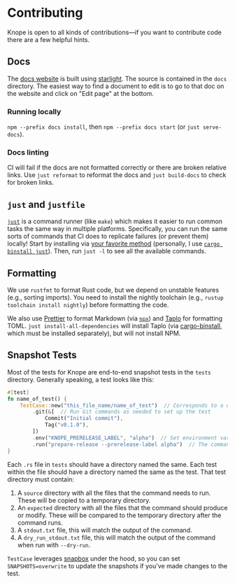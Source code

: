 # Contributing

Knope is open to all kinds of contributions—if you want to contribute code there are a few helpful hints.

## Docs

The [docs website](https://knope.tech) is built using [starlight](https://starlight.astro.build).
The source is contained in the `docs` directory.
The easiest way to find a document to edit is to go to that doc on the website and click on "Edit page"
at the bottom.

### Running locally

`npm --prefix docs install`, then `npm --prefix docs start` (or `just serve-docs`).

### Docs linting

CI will fail if the docs are not formatted correctly or there are broken relative links.
Use `just reformat` to reformat the docs and `just build-docs` to check for broken links.

## `just` and `justfile`

[`just`](https://just.systems/man/en/chapter_1.html) is a command runner (like `make`) which makes it easier to run common tasks the same way in multiple platforms. Specifically, you can run the same sorts of commands that CI does to replicate failures (or prevent them) locally! Start by installing via [your favorite method](https://just.systems/man/en/chapter_4.html) (personally, I use [`cargo binstall just`][cargo-binstall]). Then, run `just -l` to see all the available commands.

## Formatting

We use `rustfmt` to format Rust code, but we depend on unstable features (e.g., sorting imports). You need to install the nightly toolchain (e.g., `rustup toolchain install nightly`) before formatting the code.

We also use [Prettier](https://prettier.io) to format Markdown (via [`npx`](https://docs.npmjs.com/cli/v7/commands/npx)) and [Taplo](https://crates.io/crates/taplo-cli) for formatting TOML. `just install-all-dependencies` will install Taplo (via [cargo-binstall], which must be installed separately), but will not install NPM.

## Snapshot Tests

Most of the tests for Knope are end-to-end snapshot tests in the `tests` directory. Generally speaking, a test looks like this:

```rust
#[test]
fn name_of_test() {
    TestCase::new("this_file_name/name_of_test")  // Corresponds to a directory you make for this test
        .git(&[  // Run Git commands as needed to set up the test
            Commit("Initial commit"),
            Tag("v0.1.0"),
        ])
        .env("KNOPE_PRERELEASE_LABEL", "alpha")  // Set environment variables as needed
        .run("prepare-release --prerelease-label alpha")  // The command you want to run, omitting the binary name
}
```

Each `.rs` file in `tests` should have a directory named the same.
Each test within the file should have a directory named the same as the test.
That test directory must contain:

1. A `source` directory with all the files that the command needs to run. These will be copied to a temporary directory.
2. An `expected` directory with all the files that the command should produce or modify. These will be compared to the temporary directory after the command runs.
3. A `stdout.txt` file, this will match the output of the command.
4. A `dry_run_stdout.txt` file, this will match the output of the command when run with `--dry-run`.

`TestCase` leverages [snapbox](https://crates.io/crates/snapbox) under the hood, so you can set `SNAPSHOTS=overwrite` to update the snapshots if you've made changes to the test.

[cargo-binstall]: https://github.com/cargo-bins/cargo-binstall
